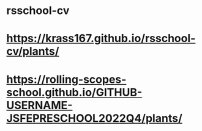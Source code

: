 # rsschool-cv
# https://krass167.github.io/rsschool-cv/plants/
# https://rolling-scopes-school.github.io/GITHUB-USERNAME-JSFEPRESCHOOL2022Q4/plants/
